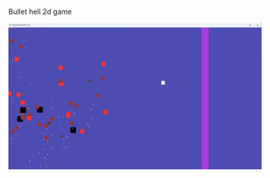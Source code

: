 Bullet hell 2d game

<img width="600"  src="https://github.com/PiPower/2dGame/blob/master/screenshot.png">